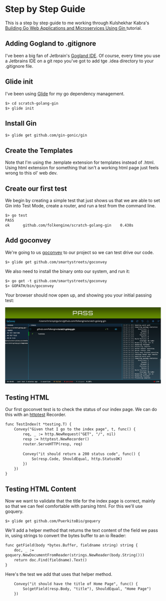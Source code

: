 # Step by Step Guide 

This is a step by step guide to me working through Kulshekhar Kabra's [Building Go Web Applications and Microservices Using Gin
](https://semaphoreci.com/community/tutorials/building-go-web-applications-and-microservices-using-gin) tutorial.

## Adding Gogland to .gitignore

I've been a big fan of Jetbrain's [Gogland IDE](https://www.jetbrains.com/go/). 
Of course, every time you use a Jetbrains IDE on a git repo you've got to add
tge .idea directory to your .gitignore file. 

## Glide init

I've been using [Glide](https://glide.sh/) for my go dependency management.

```
$> cd scratch-golang-gin
$> glide init
```
 
## Install Gin

```
$> glide get github.com/gin-gonic/gin
```

## Create the Templates

Note that I'm using the .template extension for templates instead of .html. 
Using html extension for something that isn't a working html page just feels wrong to
this ol' web dev.

## Create our first test

We begin by creating a simple test that just shows us that we are able to set Gin into Test Mode, 
create a router, and run a test from the command line.

```
$> go test
PASS
ok  	github.com/folkengine/scratch-golang-gin	0.438s
```

## Add goconvey

We're going to us [goconvey](https://github.com/smartystreets/goconvey) to our project so we can 
test drive our code.

```
$> glide get github.com/smartystreets/goconvey
```

We also need to install the binary onto our system, and run it:

```
$> go get -t github.com/smartystreets/goconvey
$> GOPATH/bin/goconvey
```

Your browser should now open up, and showing you your initial passing test:

![Goconvet Startup](static/images/goconvey1.png "Goconvet Startup")

## Testing HTML 

Our first goconvet test is to check the status of our index page. We can do this with
an [httptest](https://golang.org/pkg/net/http/httptest/) Recorder.

```
func TestIndex(t *testing.T) {
	Convey("Given that I go to the index page", t, func() {
		req, _ := http.NewRequest("GET", "/", nil)
		resp := httptest.NewRecorder()
		router.ServeHTTP(resp, req)
		
		Convey("it should return a 200 status code", func() {
			So(resp.Code, ShouldEqual, http.StatusOK)
		})
	})
}
```

## Testing HTML Content

Now we want to validate that the title for the index page is correct, mainly so that
we can feel comfortable with parsing html. For this we'll use goquery.

```
$> glide get github.com/PuerkitoBio/goquery
```

We'll add a helper method that returns the text content of the field we pass in,
 using strings to convert the bytes buffer to an io Reader:

```
func getField(body *bytes.Buffer, fieldname string) string {
	doc, _ := goquery.NewDocumentFromReader(strings.NewReader(body.String()))
	return doc.Find(fieldname).Text()
}
```

Here's the test we add that uses that helper method.

```
	Convey("it should have the title of Home Page", func() {
		So(getField(resp.Body, "title"), ShouldEqual, "Home Page")
	})

```
